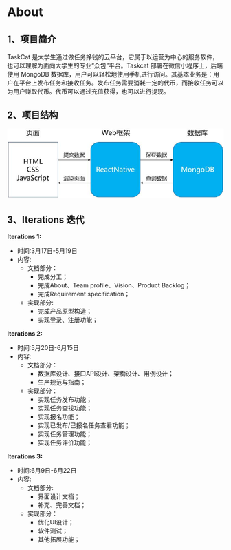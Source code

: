 # About

## 1、项目简介
TaskCat 是大学生通过做任务挣钱的云平台，它属于以运营为中心的服务软件，也可以理解为面向大学生的专业“众包”平台。Taskcat 部署在微信小程序上，后端使用 MongoDB 数据库，用户可以轻松地使用手机进行访问。其基本业务是：用户在平台上发布任务和接收任务。发布任务需要消耗一定的代币，而接收任务可以为用户赚取代币。代币可以通过充值获得，也可以进行提现。

## 2、项目结构

![Project Structure](assets/Other_Pictures/Project_Structure.jpg)

## 3、Iterations 迭代
**Iterations 1:**
- 时间:3月17日-5月19日
- 内容:
  - 文档部分：
    - 完成分工；
    - 完成About、Team profile、Vision、Product Backlog；
    - 完成Requirement specification；
  - 实现部分:
    - 完成产品原型构造；
    - 实现登录、注册功能；

**Iterations 2:**
- 时间:5月20日-6月15日
- 内容:
  - 文档部分：
    - 数据库设计、接口API设计、架构设计、用例设计；
    - 生产规范与指南；
  - 实现部分：
    - 实现任务发布功能；
    - 实现任务查找功能；
    - 实现报名功能；
    - 实现已发布/已报名任务查看功能；
    - 实现任务管理功能；
    - 实现任务评价功能；

**Iterations 3:**
- 时间:6月9日-6月22日
- 内容:
    - 文档部分:
      - 界面设计文档；
      - 补充、完善文档；
    - 实现部分：
      - 优化UI设计；
      - 软件测试；
      - 其他拓展功能；
